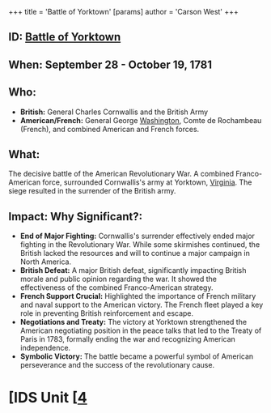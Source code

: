+++
 title = 'Battle of Yorktown'
[params]
	author = 'Carson West'
+++
## ID: [Battle of Yorktown](./../battle-of-yorktown/) 
## When: September 28 - October 19, 1781

## Who:
* **British:** General Charles Cornwallis and the British Army
* **American/French:** General George [Washington](./../washington/), Comte de Rochambeau (French), and combined American and French forces.

## What:
The decisive battle of the American Revolutionary War. A combined Franco-American force,  surrounded Cornwallis's army at Yorktown, [Virginia](./../virginia/).  The siege resulted in the surrender of the British army.

## Impact: Why Significant?:
* **End of Major Fighting:** Cornwallis's surrender effectively ended major fighting in the Revolutionary War.  While some skirmishes continued, the British lacked the resources and will to continue a major campaign in North America.
* **British Defeat:**  A major British defeat, significantly impacting British morale and public opinion regarding the war.  It showed the effectiveness of the combined Franco-American strategy.
* **French Support Crucial:**  Highlighted the importance of French military and naval support to the American victory.  The French fleet played a key role in preventing British reinforcement and escape.
* **Negotiations and Treaty:** The victory at Yorktown strengthened the American negotiating position in the peace talks that led to the Treaty of Paris in 1783, formally ending the war and recognizing American independence.
* **Symbolic Victory:** The battle became a powerful symbol of American perseverance and the success of the revolutionary cause.


# [IDS Unit [[4](./../ids-unit-[[4/)
